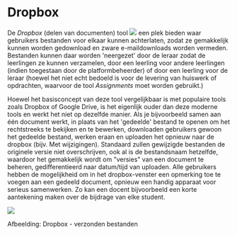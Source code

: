 # Dropbox

De *Dropbox* (delen van documenten) tool ![](../../.gitbook/assets/graphics268%20%283%29.png) een plek bieden waar gebruikers bestanden voor elkaar kunnen achterlaten, zodat ze gemakkelijk kunnen worden gedownload en zware e-maildownloads worden vermeden. Bestanden kunnen daar worden 'neergezet' door de leraar zodat de leerlingen ze kunnen verzamelen, door een leerling voor andere leerlingen (indien toegestaan door de platformbeheerder) of door een leerling voor de leraar (hoewel het niet echt bedoeld is voor de levering van huiswerk of opdrachten, waarvoor de tool *Assignments* moet worden gebruikt.)

Hoewel het basisconcept van deze tool vergelijkbaar is met populaire tools zoals Dropbox of Google Drive, is het eigenlijk ouder dan deze moderne tools en werkt het niet op dezelfde manier. Als je bijvoorbeeld samen aan één document werkt, in plaats van het 'gedeelde' bestand te openen om het rechtstreeks te bekijken en te bewerken, downloaden gebruikers gewoon het gedeelde bestand, werken eraan en uploaden het opnieuw naar de dropbox (bijv. Met wijzigingen). Standaard zullen gewijzigde bestanden de originele versie niet overschrijven, ook al is de bestandsnaam hetzelfde, waardoor het gemakkelijk wordt om "versies" van een document te beheren, gedifferentieerd naar datum/tijd van uploaden. Alle gebruikers hebben de mogelijkheid om in het dropbox-venster een opmerking toe te voegen aan een gedeeld document, opnieuw een handig apparaat voor serieus samenwerken. Zo kan een docent bijvoorbeeld een korte aantekening maken over de bijdrage van elke student.

![](../../.gitbook/assets/images202%20%282%29.png)
 
 
Afbeelding: Dropbox - verzonden bestanden
